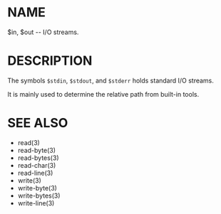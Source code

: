 # NAME
$in, $out -- I/O streams.

# DESCRIPTION
The symbols `$stdin`, `$stdout`, and `$stderr` holds standard I/O streams.

It is mainly used to determine the relative path from built-in tools.

# SEE ALSO
- read(3)
- read-byte(3)
- read-bytes(3)
- read-char(3)
- read-line(3)
- write(3)
- write-byte(3)
- write-bytes(3)
- write-line(3)

